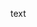 text

<!-- MARKDOWN-AUTO-DOCS:START (CODE:src=./server/Infrastructure.Postgres.Scaffolding/scaffold.sh) -->

<!-- MARKDOWN-AUTO-DOCS:END -->

